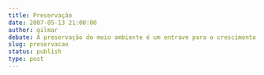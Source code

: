 ```yaml
---
title: Preservação
date: 2007-05-13 21:00:00
author: gilmar
debate: A preservação do meio ambiente é um entrave para o crescimento da economia mundial?
slug: preservacao
status: publish 
type: post
---
```



